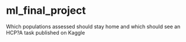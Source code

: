 # ml_final_project
Which populations assessed should stay home and which should see an HCP?A task published on Kaggle
